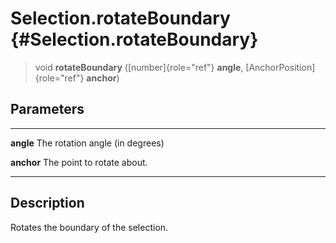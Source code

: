 Selection.rotateBoundary {#Selection.rotateBoundary}
========================

> void **rotateBoundary** ([number]{role="ref"} **angle**,
> [AnchorPosition]{role="ref"} **anchor**)

Parameters
----------

  ------------ ---------------------------------
  **angle**    The rotation angle (in degrees)

  **anchor**   The point to rotate about.
  ------------ ---------------------------------

Description
-----------

Rotates the boundary of the selection.
